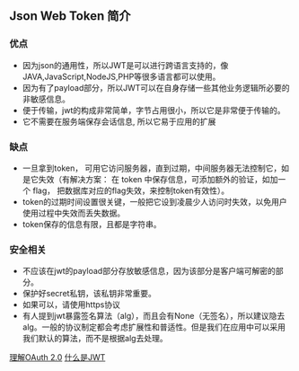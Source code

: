## Json Web Token 简介
### 优点
* 因为json的通用性，所以JWT是可以进行跨语言支持的，像JAVA,JavaScript,NodeJS,PHP等很多语言都可以使用。
* 因为有了payload部分，所以JWT可以在自身存储一些其他业务逻辑所必要的非敏感信息。
* 便于传输，jwt的构成非常简单，字节占用很小，所以它是非常便于传输的。
* 它不需要在服务端保存会话信息, 所以它易于应用的扩展

### 缺点
 - 一旦拿到token， 可用它访问服务器，直到过期，中间服务器无法控制它，如是它失效（有解决方案： 在 token
   中保存信息，可添加额外的验证，如加一个 flag， 把数据库对应的flag失效，来控制token有效性）。 
 -  token的过期时间设置很关键，一般把它设到凌晨少人访问时失效，以免用户使用过程中失效而丢失数据。  
 -  token保存的信息有限，且都是字符串。

### 安全相关
* 不应该在jwt的payload部分存放敏感信息，因为该部分是客户端可解密的部分。
* 保护好secret私钥，该私钥非常重要。
* 如果可以，请使用https协议
* 有人提到jwt暴露签名算法（alg），而且会有None（无签名），所以建议隐去alg。一般的协议制定都会考虑扩展性和普适性。但是我们在应用中可以采用我们默认的算法，而不是根据alg去处理。


[理解OAuth 2.0](https://www.ruanyifeng.com/blog/2014/05/oauth_2_0.html)
[什么是JWT](https://www.jianshu.com/p/576dbf44b2ae)